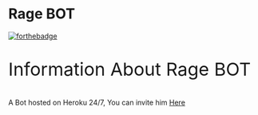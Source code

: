 # Rage BOT

[![forthebadge](https://forthebadge.com/images/badges/made-with-python.svg)](http://forthebadge.com)

<p style="font-size:36px;">Information About Rage BOT</p>

A Bot hosted on Heroku 24/7, You can invite him <a href="https://discordbots.org/bot/386637469438836738">Here</a>
